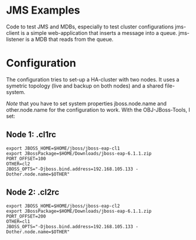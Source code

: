 JMS Examples
==============

Code to test JMS and MDBs, especially to test cluster configurations
jms-client is a simple web-application that inserts a message into a queue.
jms-listener is a MDB that reads from the queue.

Configuration
=============

The configuration tries to set-up a HA-cluster with two nodes.
It uses a symetric topology (live and backup on both nodes) and a shared file-system.

*Note* that you have to set system properties jboss.node.name and other.node.name for the configuration to work.
With the OBJ-JBoss-Tools, I set:

Node 1: .cl1rc
--------------
```
export JBOSS_HOME=$HOME/jboss/jboss-eap-cl1
export JBossPackage=$HOME/Downloads/jboss-eap-6.1.1.zip
PORT_OFFSET=100
OTHER=cl2
JBOSS_OPTS="-Djboss.bind.address=192.168.105.133 -Dother.node.name=$OTHER"
```

Node 2: .cl2rc
--------------
```
export JBOSS_HOME=$HOME/jboss/jboss-eap-cl2
export JBossPackage=$HOME/Downloads/jboss-eap-6.1.1.zip
PORT_OFFSET=200
OTHER=cl1
JBOSS_OPTS="-Djboss.bind.address=192.168.105.133 -Dother.node.name=$OTHER"
```
